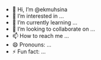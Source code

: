 - 👋 Hi, I’m @ekmuhsina
- 👀 I’m interested in ...
- 🌱 I’m currently learning ...
- 💞️ I’m looking to collaborate on ...
- 📫 How to reach me ...
- 😄 Pronouns: ...
- ⚡ Fun fact: ...

<!---
ekmuhsina/ekmuhsina is a ✨ special ✨ repository because its `README.md` (this file) appears on your GitHub profile.
You can click the Preview link to take a look at your changes.
--->

